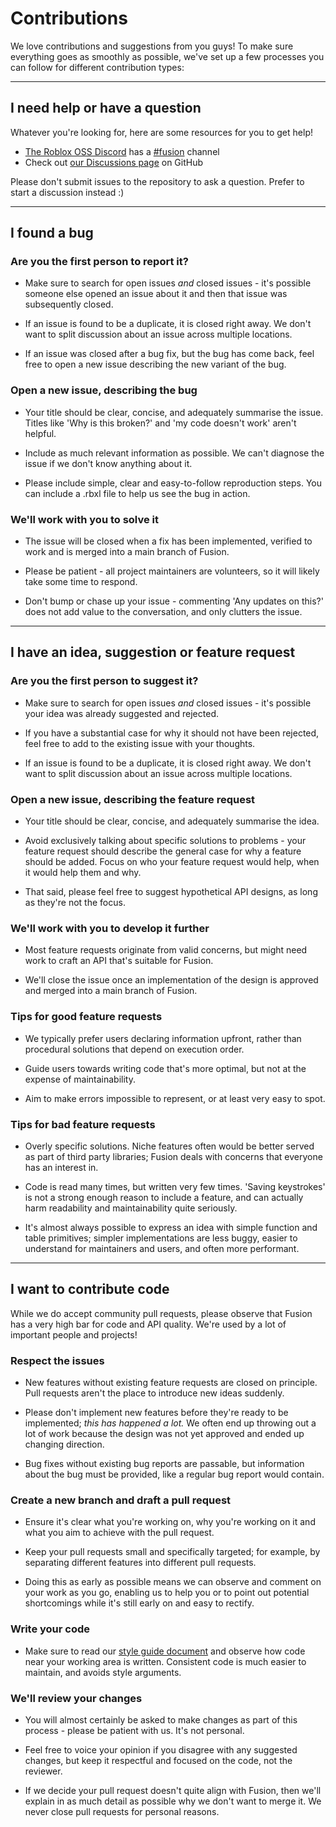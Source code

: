 # Contributions

We love contributions and suggestions from you guys! To make sure everything goes as smoothly as possible, we've set up a few processes you can follow for different contribution types:

-----

## I need help or have a question

Whatever you're looking for, here are some resources for you to get help!

- [The Roblox OSS Discord](https://discord.gg/h2NV8PqhAD) has a [#fusion](https://discord.com/channels/385151591524597761/895437663040077834) channel
- Check out [our Discussions page](https://github.com/Elttob/Fusion/discussions) on GitHub

Please don't submit issues to the repository to ask a question. Prefer to start a
discussion instead :)

-----

## I found a bug

### Are you the first person to report it?

- Make sure to search for open issues *and* closed issues - it's possible
someone else opened an issue about it and then that issue was subsequently
closed.

- If an issue is found to be a duplicate, it is closed right away. We don't
want to split discussion about an issue across multiple locations.

- If an issue was closed after a bug fix, but the bug has come back, feel
free to open a new issue describing the new variant of the bug.


### Open a new issue, describing the bug

- Your title should be clear, concise, and adequately summarise the issue.
Titles like 'Why is this broken?' and 'my code doesn't work' aren't helpful.

- Include as much relevant information as possible. We can't diagnose the
issue if we don't know anything about it.

- Please include simple, clear and easy-to-follow reproduction steps. You
can include a .rbxl file to help us see the bug in action.

### We'll work with you to solve it

- The issue will be closed when a fix has been implemented, verified to work
and is merged into a main branch of Fusion.

- Please be patient - all project maintainers are volunteers, so it will likely
take some time to respond.

- Don't bump or chase up your issue - commenting 'Any updates on this?' does
not add value to the conversation, and only clutters the issue.

-----

## I have an idea, suggestion or feature request

### Are you the first person to suggest it?

- Make sure to search for open issues *and* closed issues - it's possible
your idea was already suggested and rejected.

- If you have a substantial case for why it should not have been rejected,
feel free to add to the existing issue with your thoughts.

- If an issue is found to be a duplicate, it is closed right away. We don't
want to split discussion about an issue across multiple locations.

### Open a new issue, describing the feature request

- Your title should be clear, concise, and adequately summarise the idea.

- Avoid exclusively talking about specific solutions to problems - your
feature request should describe the general case for why a feature should be
added. Focus on who your feature request would help, when it would help them
and why.

- That said, please feel free to suggest hypothetical API designs, as long
as they're not the focus.

### We'll work with you to develop it further

- Most feature requests originate from valid concerns, but might need work to
craft an API that's suitable for Fusion.

- We'll close the issue once an implementation of the design is approved and
merged into a main branch of Fusion.

### Tips for good feature requests

- We typically prefer users declaring information upfront, rather than
procedural solutions that depend on execution order.

- Guide users towards writing code that's more optimal, but not at the expense
of maintainability.

- Aim to make errors impossible to represent, or at least very easy to spot.

### Tips for bad feature requests

- Overly specific solutions. Niche features often would be better served as
part of third party libraries; Fusion deals with concerns that everyone has an
interest in.

- Code is read many times, but written very few times. 'Saving keystrokes' is
not a strong enough reason to include a feature, and can actually harm
readability and maintainability quite seriously.

- It's almost always possible to express an idea with simple function and table
primitives; simpler implementations are less buggy, easier to understand for
maintainers and users, and often more performant.

-----

## I want to contribute code

While we do accept community pull requests, please observe that Fusion has a
very high bar for code and API quality. We're used by a lot of important people
and projects!

### Respect the issues

- New features without existing feature requests are closed on principle. Pull
requests aren't the place to introduce new ideas suddenly.

- Please don't implement new features before they're ready to be implemented;
*this has happened a lot.* We often end up throwing out a lot of work because
the design was not yet approved and ended up changing direction.

- Bug fixes without existing bug reports are passable, but information about
the bug must be provided, like a regular bug report would contain.

### Create a new branch and draft a pull request

- Ensure it's clear what you're working on, why you're working on it and what
you aim to achieve with the pull request.

- Keep your pull requests small and specifically targeted; for example, by
separating different features into different pull requests.

- Doing this as early as possible means we can observe and comment on your
work as you go, enabling us to help you or to point out potential
shortcomings while it's still early on and easy to rectify.

### Write your code

- Make sure to read our <a href="./style-guide.md">style guide document</a>
and observe how code near your working area is written. Consistent code is much
easier to maintain, and avoids style arguments.

### We'll review your changes

- You will almost certainly be asked to make changes as part of this process -
please be patient with us. It's not personal.

- Feel free to voice your opinion if you disagree with any suggested changes,
but keep it respectful and focused on the code, not the reviewer.

- If we decide your pull request doesn't quite align with Fusion, then we'll
explain in as much detail as possible why we don't want to merge it. We never
close pull requests for personal reasons.
